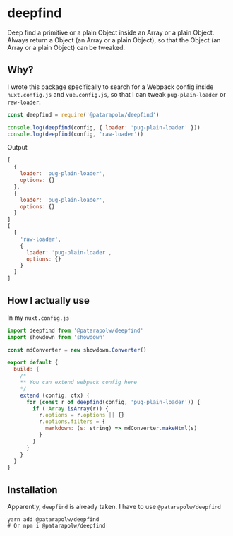 # deepfind

Deep find a primitive or a plain Object inside an Array or a plain Object. Always return a Object (an Array or a plain Object), so that the Object (an Array or a plain Object) can be tweaked.

<!-- markdownlint-disable no-trailing-punctuation -->
## Why?

I wrote this package specifically to search for a Webpack config inside `nuxt.config.js` and `vue.config.js`, so that I can tweak `pug-plain-loader` or `raw-loader`.

```javascript
const deepfind = require('@patarapolw/deepfind')

console.log(deepfind(config, { loader: 'pug-plain-loader' }))
console.log(deepfind(config, 'raw-loader'))
```

Output

```javascript
[
  {
    loader: 'pug-plain-loader',
    options: {}
  },
  {
    loader: 'pug-plain-loader',
    options: {}
  }
]
[
  [
    'raw-loader',
    {
      loader: 'pug-plain-loader',
      options: {}
    }
  ]
]
```

## How I actually use

In my `nuxt.config.js`

```javascript
import deepfind from '@patarapolw/deepfind'
import showdown from 'showdown'

const mdConverter = new showdown.Converter()

export default {
  build: {
    /*
    ** You can extend webpack config here
    */
    extend (config, ctx) {
      for (const r of deepfind(config, 'pug-plain-loader')) {
        if (!Array.isArray(r)) {
          r.options = r.options || {}
          r.options.filters = {
            markdown: (s: string) => mdConverter.makeHtml(s)
          }
        }
      }
    }
  }
}
```

## Installation

Apparently, `deepfind` is already taken. I have to use `@patarapolw/deepfind`

<!-- markdownlint-disable -->
```
yarn add @patarapolw/deepfind
# Or npm i @patarapolw/deepfind
```
